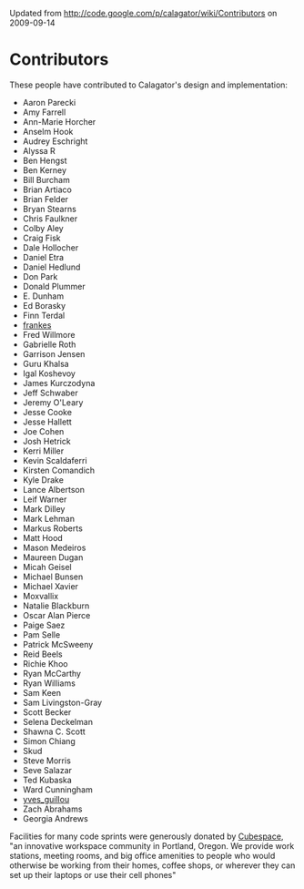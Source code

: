 Updated from http://code.google.com/p/calagator/wiki/Contributors on 2009-09-14

Contributors
============

These people have contributed to Calagator's design and implementation:

  * Aaron Parecki
  * Amy Farrell
  * Ann-Marie Horcher
  * Anselm Hook
  * Audrey Eschright
  * Alyssa R
  * Ben Hengst
  * Ben Kerney
  * Bill Burcham
  * Brian Artiaco
  * Brian Felder
  * Bryan Stearns
  * Chris Faulkner
  * Colby Aley
  * Craig Fisk
  * Dale Hollocher
  * Daniel Etra
  * Daniel Hedlund
  * Don Park
  * Donald Plummer
  * E. Dunham
  * Ed Borasky
  * Finn Terdal
  * [frankes](http://openclipart.org/user-detail/frankes)
  * Fred Willmore
  * Gabrielle Roth
  * Garrison Jensen
  * Guru Khalsa
  * Igal Koshevoy
  * James Kurczodyna
  * Jeff Schwaber
  * Jeremy O'Leary
  * Jesse Cooke
  * Jesse Hallett
  * Joe Cohen
  * Josh Hetrick
  * Kerri Miller
  * Kevin Scaldaferri
  * Kirsten Comandich
  * Kyle Drake
  * Lance Albertson
  * Leif Warner
  * Mark Dilley
  * Mark Lehman
  * Markus Roberts
  * Matt Hood
  * Mason Medeiros
  * Maureen Dugan
  * Micah Geisel
  * Michael Bunsen
  * Michael Xavier
  * Moxvallix
  * Natalie Blackburn
  * Oscar Alan Pierce
  * Paige Saez
  * Pam Selle
  * Patrick McSweeny
  * Reid Beels
  * Richie Khoo
  * Ryan McCarthy
  * Ryan Williams
  * Sam Keen
  * Sam Livingston-Gray
  * Scott Becker
  * Selena Deckelman
  * Shawna C. Scott
  * Simon Chiang
  * Skud
  * Steve Morris
  * Seve Salazar
  * Ted Kubaska
  * Ward Cunningham
  * [yves_guillou](http://openclipart.org/user-detail/yves_guillou)
  * Zach Abrahams
  * Georgia Andrews

Facilities for many code sprints were generously donated by [Cubespace](http://cubespacepdx.com/), "an innovative workspace community in Portland, Oregon. We provide work stations, meeting rooms, and big office amenities to people who would otherwise be working from their homes, coffee shops, or wherever they can set up their laptops or use their cell phones"
